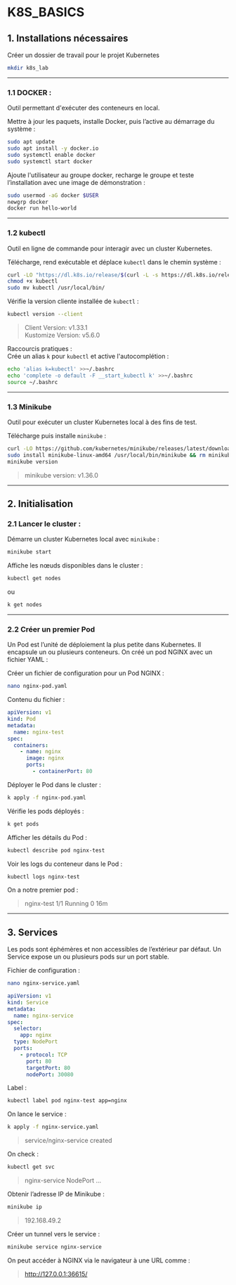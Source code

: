 # K8S_BASICS

## 1. Installations nécessaires

Créer un dossier de travail pour le projet Kubernetes
```bash
mkdir k8s_lab
```
---

### 1.1 DOCKER :
Outil permettant d'exécuter des conteneurs en local.

Mettre à jour les paquets, installe Docker, puis l’active au démarrage du système :
```bash
sudo apt update
sudo apt install -y docker.io
sudo systemctl enable docker
sudo systemctl start docker
```

Ajoute l'utilisateur au groupe docker, recharge le groupe et teste l’installation avec une image de démonstration :
```bash
sudo usermod -aG docker $USER
newgrp docker
docker run hello-world
```

---

### 1.2 kubectl 
Outil en ligne de commande pour interagir avec un cluster Kubernetes.

Télécharge, rend exécutable et déplace `kubectl` dans le chemin système :
```bash
curl -LO "https://dl.k8s.io/release/$(curl -L -s https://dl.k8s.io/release/stable.txt)/bin/linux/amd64/kubectl"
chmod +x kubectl
sudo mv kubectl /usr/local/bin/
```

Vérifie la version cliente installée de `kubectl` :
```bash
kubectl version --client
```
> Client Version: v1.33.1  
> Kustomize Version: v5.6.0

Raccourcis pratiques :  
Crée un alias `k` pour `kubectl` et active l'autocomplétion :
```bash
echo 'alias k=kubectl' >>~/.bashrc
echo 'complete -o default -F __start_kubectl k' >>~/.bashrc
source ~/.bashrc
```

---

### 1.3 Minikube 
Outil pour exécuter un cluster Kubernetes local à des fins de test.

Télécharge puis installe `minikube` :
```bash
curl -LO https://github.com/kubernetes/minikube/releases/latest/download/minikube-linux-amd64
sudo install minikube-linux-amd64 /usr/local/bin/minikube && rm minikube-linux-amd64
minikube version
```
> minikube version: v1.36.0  

---

## 2. Initialisation

### 2.1 Lancer le cluster :
Démarre un cluster Kubernetes local avec `minikube` :
```bash
minikube start
```

Affiche les nœuds disponibles dans le cluster :
```bash
kubectl get nodes
```
ou
```bash
k get nodes
```

---

### 2.2 Créer un premier Pod
Un Pod est l’unité de déploiement la plus petite dans Kubernetes. Il encapsule un ou plusieurs conteneurs.
On créé un pod NGINX avec un fichier YAML :

Créer un fichier de configuration pour un Pod NGINX :
```bash
nano nginx-pod.yaml
```

Contenu du fichier :
```yaml
apiVersion: v1
kind: Pod
metadata:
  name: nginx-test
spec:
  containers:
    - name: nginx
      image: nginx
      ports:
        - containerPort: 80
```

Déployer le Pod dans le cluster :
```bash
k apply -f nginx-pod.yaml
```

Vérifie les pods déployés :
```bash
k get pods
```

Afficher les détails du Pod :
```bash
kubectl describe pod nginx-test
```

Voir les logs du conteneur dans le Pod :
```bash
kubectl logs nginx-test
```

On a notre premier pod :
> nginx-test   1/1     Running   0   16m

---

## 3. Services
Les pods sont éphémères et non accessibles de l’extérieur par défaut.
Un Service expose un ou plusieurs pods sur un port stable.

Fichier de configuration :
```bash
nano nginx-service.yaml
```

```yaml
apiVersion: v1
kind: Service
metadata:
  name: nginx-service
spec:
  selector:
    app: nginx
  type: NodePort
  ports:
    - protocol: TCP
      port: 80
      targetPort: 80
      nodePort: 30080
```

Label :
```bash
kubectl label pod nginx-test app=nginx
```

On lance le service :
```bash
k apply -f nginx-service.yaml
```
> service/nginx-service created

On check :
```bash
kubectl get svc
```
> nginx-service   NodePort  ...

Obtenir l’adresse IP de Minikube :
```bash
minikube ip
```
> 192.168.49.2

Créer un tunnel vers le service :
```bash
minikube service nginx-service
```
On peut accéder à NGINX via le navigateur à une URL comme :
> http://127.0.0.1:36615/
